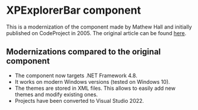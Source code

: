# XPExplorerBar component
This is a modernization of the component made by Mathew Hall and initially published on CodeProject in 2005. The original article can be found [here](https://www.codeproject.com/Articles/7247/Themed-Windows-XP-style-Explorer-Bar).
## Modernizations compared to the original component
- The component now targets .NET Framework 4.8.
- It works on modern Windows versions (tested on Windows 10).
- The themes are stored in XML files. This allows to easily add new themes and modify existing ones.
- Projects have been converted to Visual Studio 2022.